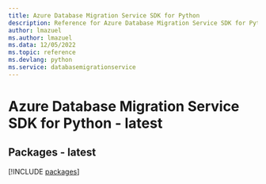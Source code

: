 ```yaml
---
title: Azure Database Migration Service SDK for Python
description: Reference for Azure Database Migration Service SDK for Python
author: lmazuel
ms.author: lmazuel
ms.data: 12/05/2022
ms.topic: reference
ms.devlang: python
ms.service: databasemigrationservice
---
```

# Azure Database Migration Service SDK for Python - latest
## Packages - latest
[!INCLUDE [packages](database-migration-service-index.md)]